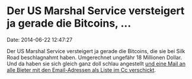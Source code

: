 Der US Marshal Service versteigert ja gerade die Bitcoins, \...
===============================================================

Date: 2014-06-22 12:47:27

Der US Marshal Service versteigert ja gerade die Bitcoins, die sie bei
Silk Road beschlagnahmt haben. Umgerechnet ungefähr 18 Millionen Dollar.
Und da haben sie sich gleich ganz doll schlau angestellt [und eine Mail
an alle Bieter mit den Email-Adressen als Liste im Cc
verschickt](http://www.itworld.com/demand-software/423811/bitcoin-auction-going-ahead-despite-us-marshals-gaffe).
